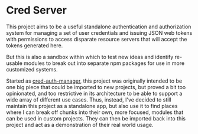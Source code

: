 # Cred Server

This project aims to be a useful standalone authentication and authorization
system for managing a set of user credentials and issuing JSON web tokens with
permissions to access disparate resource servers that will accept the tokens
generated here.

But this is also a sandbox within which to test new ideas and identify re-usable
modules to break out into separate npm packages for use in more customized
systems.

Started as [cred-auth-manager](https://github.com/robmclarty/cred-auth-manager),
this project was originally intended to be one big piece that could be imported
to new projects, but proved a bit too opinionated, and too restrictive in its
architecture to be able to support a wide array of different use cases. Thus,
instead, I've decided to still maintain this project as a standalone app, but
also use it to find places where I can break off chunks into their own, more
focused, modules that can be used in custom projects. They can then be imported
back into this project and act as a demonstration of their real world usage.
